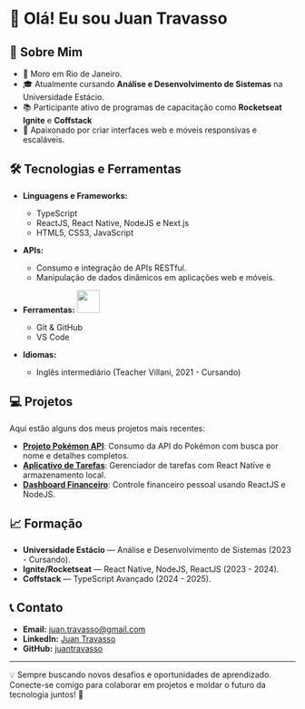 # 👋 Olá! Eu sou Juan Travasso

## 🚀 Sobre Mim

- 📍 Moro em Rio de Janeiro.  
- 🎓 Atualmente cursando **Análise e Desenvolvimento de Sistemas** na Universidade Estácio.  
- 📚 Participante ativo de programas de capacitação como **Rocketseat Ignite** e **Coffstack**
- 🌟 Apaixonado por criar interfaces web e móveis responsivas e escaláveis.  

## 🛠️ Tecnologias e Ferramentas

- **Linguagens e Frameworks:** 
  - TypeScript  
  - ReactJS, React Native, NodeJS e Next.js  
  - HTML5, CSS3, JavaScript
    
- **APIs:**  
  - Consumo e integração de APIs RESTful.  
  - Manipulação de dados dinâmicos em aplicações web e móveis.

- **Ferramentas:**
  <img loading="lazy" src="https://cdn.jsdelivr.net/gh/devicons/devicon/icons/git/git-original.svg" width="40" height="40"/>
  - Git & GitHub  
  - VS Code  

- **Idiomas:**  
  - Inglês intermediário (Teacher Villani, 2021 - Cursando)

## 💻 Projetos

Aqui estão alguns dos meus projetos mais recentes:

- **[Projeto Pokémon API](#)**: Consumo da API do Pokémon com busca por nome e detalhes completos.  
- **[Aplicativo de Tarefas](#)**: Gerenciador de tarefas com React Native e armazenamento local.  
- **[Dashboard Financeiro](#)**: Controle financeiro pessoal usando ReactJS e NodeJS.

## 📈 Formação

- **Universidade Estácio** — Análise e Desenvolvimento de Sistemas (2023 - Cursando).  
- **Ignite/Rocketseat** — React Native, NodeJS, ReactJS (2023 - 2024).  
- **Coffstack** — TypeScript Avançado (2024 - 2025).  

## 📞 Contato

- **Email:** juan.travasso@gmail.com  
- **LinkedIn:** [Juan Travasso](https://www.linkedin.com/in/juan-travasso-b28124288/)  
- **GitHub:** [juantravasso](https://github.com/juantravasso)  

---

💡 Sempre buscando novos desafios e oportunidades de aprendizado. Conecte-se comigo para colaborar em projetos e moldar o futuro da tecnologia juntos! 🚀

